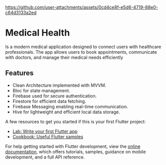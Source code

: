 

https://github.com/user-attachments/assets/0cd4ce8f-e5d6-4719-88e0-c64d3133a2ed

# Medical Health
Is a modern medical application designed to connect users with healthcare professionals. The app allows users to book appointments, communicate with doctors, and manage their medical needs efficiently

## Features
- Clean Architecture implemented with MVVM.
- Bloc for state management.
- Firebase used for secure authentication.
- Firestore for efficient data fetching.
- Firebase Messaging enabling real-time communication.
- Hive for lightweight and efficient local data storage.


A few resources to get you started if this is your first Flutter project:

- [Lab: Write your first Flutter app](https://docs.flutter.dev/get-started/codelab)
- [Cookbook: Useful Flutter samples](https://docs.flutter.dev/cookbook)

For help getting started with Flutter development, view the
[online documentation](https://docs.flutter.dev/), which offers tutorials,
samples, guidance on mobile development, and a full API reference.
